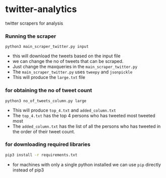 # twitter-analytics
twitter scrapers for analysis

### Running the scraper
```python3
python3 main_scraper_twitter.py input
```

* this will download the tweets based on the input file
* we can change the no of tweets that can be scraped.
* Just change the maxqueries in the `main_scraper_twitter.py`
* The `main_scraper_twitter.py` uses `tweepy` and `jsonpickle`
* This will produce the `large.txt` file

### for obtaining the no of tweet count
```python3
python3 no_of_tweets_column.py large
```

* This will produce `top_4.txt` and `added_column.txt`
* The `top_4.txt` has the top 4 persons who has tweeted most tweeted most
* The `added_column.txt` has the list of all the persons who has tweeted
  in the order of their tweet count.

### for downloading required libraries
```bash
pip3 install -r requirements.txt
```

* for machines with only a single python installed we can use `pip` directly instead of pip3
